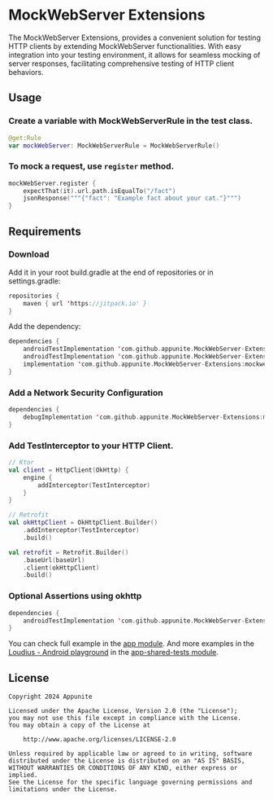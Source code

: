 # MockWebServer Extensions

The MockWebServer Extensions, provides a convenient solution for testing HTTP clients by extending MockWebServer functionalities. With easy integration into your testing environment, it allows for seamless mocking of server responses, facilitating comprehensive testing of HTTP client behaviors.

## Usage

### Create a variable with MockWebServerRule in the test class.

```kotlin
@get:Rule
var mockWebServer: MockWebServerRule = MockWebServerRule()
```

### To mock a request, use `register` method.

```kotlin
mockWebServer.register {
    expectThat(it).url.path.isEqualTo("/fact")
    jsonResponse("""{"fact": "Example fact about your cat."}""")
}
```

## Requirements

### Download

Add it in your root build.gradle at the end of repositories or in settings.gradle:
```kotlin
repositories {
    maven { url 'https://jitpack.io' }
}
```

Add the dependency:
```kotlin
dependencies {
    androidTestImplementation 'com.github.appunite.MockWebServer-Extensions:mockwebserver-extensions:0.2.1'
    androidTestImplementation 'com.github.appunite.MockWebServer-Extensions:mockwebserver-request:0.2.1'
    implementation 'com.github.appunite.MockWebServer-Extensions:mockwebserver-interceptor:0.2.1'
}
```

### Add a Network Security Configuration

```kotlin
dependencies {
    debugImplementation 'com.github.appunite.MockWebServer-Extensions:mockwebserver-allow-mocking:0.2.1'
}
```

### Add TestInterceptor to your HTTP Client.

```kotlin
// Ktor
val client = HttpClient(OkHttp) {
    engine {
        addInterceptor(TestInterceptor)
    }
}

// Retrofit
val okHttpClient = OkHttpClient.Builder()
    .addInterceptor(TestInterceptor)
    .build()

val retrofit = Retrofit.Builder()
    .baseUrl(baseUrl)
    .client(okHttpClient)
    .build()
```

### Optional Assertions using okhttp

```kotlin
dependencies {
    androidTestImplementation 'com.github.appunite.MockWebServer-Extensions:mockwebserver-assertions:0.2.1'
}
```


You can check full example in the [app module](https://github.com/appunite/MockWebServer/tree/main/app/src).
And more examples in the [Loudius - Android playground](https://github.com/appunite/Loudius) in the [app-shared-tests module](https://github.com/appunite/Loudius/tree/develop/app-shared-tests/src/main/java/com/appunite/loudius).

## License
```
Copyright 2024 Appunite

Licensed under the Apache License, Version 2.0 (the "License");
you may not use this file except in compliance with the License.
You may obtain a copy of the License at

    http://www.apache.org/licenses/LICENSE-2.0

Unless required by applicable law or agreed to in writing, software
distributed under the License is distributed on an "AS IS" BASIS,
WITHOUT WARRANTIES OR CONDITIONS OF ANY KIND, either express or implied.
See the License for the specific language governing permissions and
limitations under the License.
```
